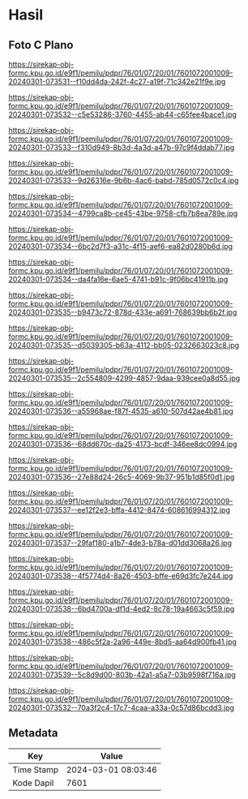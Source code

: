 # Hasil

## Foto C Plano

https://sirekap-obj-formc.kpu.go.id/e9f1/pemilu/pdpr/76/01/07/20/01/7601072001009-20240301-073531--f10dd4da-242f-4c27-a19f-71c342e21f9e.jpg

https://sirekap-obj-formc.kpu.go.id/e9f1/pemilu/pdpr/76/01/07/20/01/7601072001009-20240301-073532--c5e53286-3760-4455-ab44-c65fee4bace1.jpg

https://sirekap-obj-formc.kpu.go.id/e9f1/pemilu/pdpr/76/01/07/20/01/7601072001009-20240301-073533--f310d949-8b3d-4a3d-a47b-97c9f4ddab77.jpg

https://sirekap-obj-formc.kpu.go.id/e9f1/pemilu/pdpr/76/01/07/20/01/7601072001009-20240301-073533--9d26316e-9b6b-4ac6-babd-785d0572c0c4.jpg

https://sirekap-obj-formc.kpu.go.id/e9f1/pemilu/pdpr/76/01/07/20/01/7601072001009-20240301-073534--4799ca8b-ce45-43be-9758-cfb7b8ea789e.jpg

https://sirekap-obj-formc.kpu.go.id/e9f1/pemilu/pdpr/76/01/07/20/01/7601072001009-20240301-073534--6bc2d7f3-a31c-4f15-aef6-ea82d0280b6d.jpg

https://sirekap-obj-formc.kpu.go.id/e9f1/pemilu/pdpr/76/01/07/20/01/7601072001009-20240301-073534--da4fa16e-6ae5-4741-b91c-9f06bc41911b.jpg

https://sirekap-obj-formc.kpu.go.id/e9f1/pemilu/pdpr/76/01/07/20/01/7601072001009-20240301-073535--b9473c72-878d-433e-a691-768639bb6b2f.jpg

https://sirekap-obj-formc.kpu.go.id/e9f1/pemilu/pdpr/76/01/07/20/01/7601072001009-20240301-073535--d5039305-b63a-4112-bb05-0232663023c8.jpg

https://sirekap-obj-formc.kpu.go.id/e9f1/pemilu/pdpr/76/01/07/20/01/7601072001009-20240301-073535--2c554809-4299-4857-9daa-939cee0a8d55.jpg

https://sirekap-obj-formc.kpu.go.id/e9f1/pemilu/pdpr/76/01/07/20/01/7601072001009-20240301-073536--a55968ae-f87f-4535-a610-507d42ae4b81.jpg

https://sirekap-obj-formc.kpu.go.id/e9f1/pemilu/pdpr/76/01/07/20/01/7601072001009-20240301-073536--68dd670c-da25-4173-bcdf-346ee8dc0994.jpg

https://sirekap-obj-formc.kpu.go.id/e9f1/pemilu/pdpr/76/01/07/20/01/7601072001009-20240301-073536--27e88d24-26c5-4069-9b37-951b1d85f0d1.jpg

https://sirekap-obj-formc.kpu.go.id/e9f1/pemilu/pdpr/76/01/07/20/01/7601072001009-20240301-073537--ee12f2e3-bffa-4412-8474-608616994312.jpg

https://sirekap-obj-formc.kpu.go.id/e9f1/pemilu/pdpr/76/01/07/20/01/7601072001009-20240301-073537--29faf180-a1b7-4de3-b78a-d01dd3068a26.jpg

https://sirekap-obj-formc.kpu.go.id/e9f1/pemilu/pdpr/76/01/07/20/01/7601072001009-20240301-073538--4f5774d4-8a26-4503-bffe-e69d3fc7e244.jpg

https://sirekap-obj-formc.kpu.go.id/e9f1/pemilu/pdpr/76/01/07/20/01/7601072001009-20240301-073538--6bd4700a-df1d-4ed2-8c78-19a4663c5f59.jpg

https://sirekap-obj-formc.kpu.go.id/e9f1/pemilu/pdpr/76/01/07/20/01/7601072001009-20240301-073538--486c5f2a-2a96-449e-8bd5-aa64d900fb41.jpg

https://sirekap-obj-formc.kpu.go.id/e9f1/pemilu/pdpr/76/01/07/20/01/7601072001009-20240301-073539--5c8d9d00-803b-42a1-a5a7-03b9598f716a.jpg

https://sirekap-obj-formc.kpu.go.id/e9f1/pemilu/pdpr/76/01/07/20/01/7601072001009-20240301-073532--70a3f2c4-17c7-4caa-a33a-0c57d86bcdd3.jpg


## Metadata

| Key        | Value               |
| ---------- | ------------------- |
| Time Stamp | 2024-03-01 08:03:46 |
| Kode Dapil | 7601                |



